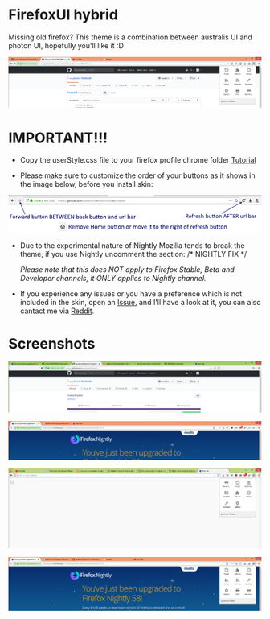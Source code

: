 # FirefoxUI hybrid
Missing old firefox?
This theme is a combination between australis UI and photon UI, hopefully you'll like it :D

![Screenshot](screenshotmain2.PNG)

# IMPORTANT!!!
- Copy the userStyle.css file to your firefox profile chrome folder [Tutorial](http://kb.mozillazine.org/index.php?title=UserChrome.css&printable=yes)


- Please make sure to customize the order of your buttons as it shows in the image below, before you install skin:

![Screenshot](screenshotrules.png)
- Due to the experimental nature of Nightly Mozilla tends to break the theme, if you use Nightly uncomment the section: 
  /* NIGHTLY FIX */

  *Please note that this does NOT apply to Firefox Stable, Beta and Developer channels, it ONLY applies to Nightly channel.*
  
- If you experience any issues or you have a preference which is not included in the skin, open an [Issue](https://github.com/axydavid/FirefoxUI/issues/new), and I'll have a look at it, you can also cantact me via [Reddit](https://www.reddit.com/user/axy_david/).

# Screenshots
![Screenshot](screenshot1.PNG)

![Screenshot](screenshot2.PNG)

![Screenshot](image3.PNG)

![Screenshot](screenshotmain.PNG)
